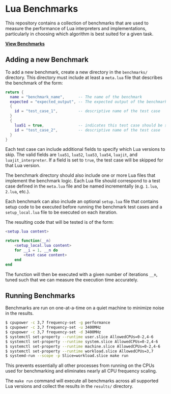 
# Lua Benchmarks

This repository contains a collection of benchmarks that are used to measure the performance of Lua interpreters and
implementations, particularly in choosing which algorithm is best suited for a given task.

**[View Benchmarks](benchmark.md)**

## Adding a new Benchmark

To add a new benchmark, create a new directory in the `benchmarks/` directory. This directory must include at least a
`meta.lua` file that describes the benchmark of the form:

```lua
return {
  name = "benchmark_name",      -- The name of the benchmark
  expected = "expected_output", -- The expected output of the benchmark
  {
    id = "test_case_1",         -- descriptive name of the test case
  }
  {
    lua51 = true,               -- indicates this test case should be skipped for Lua 5.1
    id = "test_case_2",         -- descriptive name of the test case
  }
}
```

Each test case can include additional fields to specify which Lua versions to skip. The valid fields are `lua51`, `lua52`,
`lua53`, `lua54`, `luajit`, and `luajit_interpreter`. If a field is set to `true`, the test case will be skipped for that
Lua version.

The benchmark directory should also include one or more Lua files that implement the benchmark logic. Each Lua file
should correspond to a test case defined in the `meta.lua` file and be named incrementally (e.g. `1.lua`, `2.lua`, etc.).

Each benchmark can also include an optional `setup.lua` file that contains setup code to be executed before running the
benchmark test cases and a `setup_local.lua` file to be executed on each iteration.

The resulting code that will be tested is of the form:

```lua
<setup.lua content>

return function(__n)
    <setup_local.lua content>
    for __i = 1, __n do
        <test case content>
    end
end
```

The function will then be executed with a given number of iterations `__n`, tuned such that we can measure the execution
time accurately.

## Running Benchmarks

Benchmarks are run on one-at-a-time on a quiet machine to minimize noise in the results.

```sh
$ cpupower -c 3,7 frequency-set -g performance
$ cpupower -c 3,7 frequency-set -u 3400MHz
$ cpupower -c 3,7 frequency-set -d 3400MHz
$ systemctl set-property --runtime user.slice AllowedCPUs=0-2,4-6
$ systemctl set-property --runtime system.slice AllowedCPUs=0-2,4-6
$ systemctl set-property --runtime machine.slice AllowedCPUs=0-2,4-6
$ systemctl set-property --runtime workload.slice AllowedCPUs=3,7
$ systemd-run --scope -p Slice=workload.slice make run
```

This prevents essentially all other processes from running on the CPUs used for benchmarking and eliminates nearly all
CPU frequency scaling.

The `make run` command will execute all benchmarks across all supported Lua versions and collect the results in the
`results/` directory.
